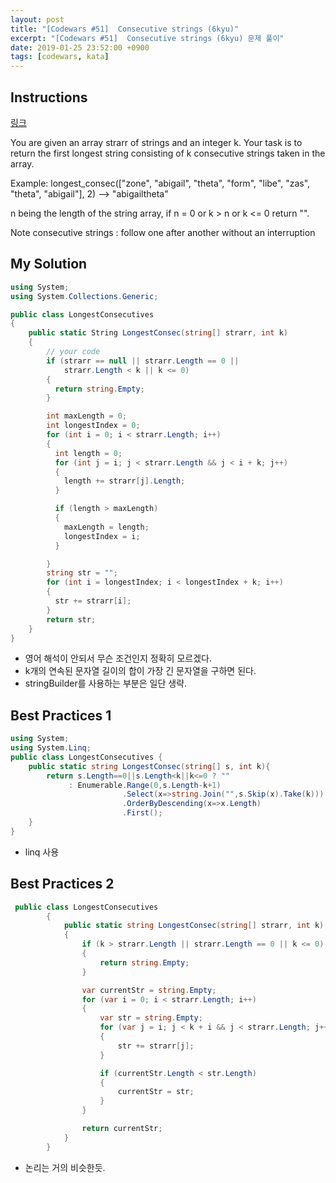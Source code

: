 ```yaml
---
layout: post
title: "[Codewars #51]  Consecutive strings (6kyu)"
excerpt: "[Codewars #51]  Consecutive strings (6kyu) 문제 풀이"
date: 2019-01-25 23:52:00 +0900
tags: [codewars, kata]
---
```


## Instructions

[링크](https://www.codewars.com/kata/56a5d994ac971f1ac500003e/train/csharp)

You are given an array strarr of strings and an integer k. Your task is to return the first longest string consisting of k consecutive strings taken in the array.

Example:
longest_consec(["zone", "abigail", "theta", "form", "libe", "zas", "theta", "abigail"], 2) --> "abigailtheta"

n being the length of the string array, if n = 0 or k > n or k <= 0 return "".

Note
consecutive strings : follow one after another without an interruption

## My Solution

```csharp
using System;
using System.Collections.Generic;

public class LongestConsecutives
{
    public static String LongestConsec(string[] strarr, int k)
    {
        // your code
        if (strarr == null || strarr.Length == 0 ||
            strarr.Length < k || k <= 0)
        {
          return string.Empty;
        }

        int maxLength = 0;
        int longestIndex = 0;
        for (int i = 0; i < strarr.Length; i++)
        {
          int length = 0;
          for (int j = i; j < strarr.Length && j < i + k; j++)
          {
            length += strarr[j].Length;
          }

          if (length > maxLength)
          {
            maxLength = length;
            longestIndex = i;
          }

        }
        string str = "";
        for (int i = longestIndex; i < longestIndex + k; i++)
        {
          str += strarr[i];
        }
        return str;
    }
}
```

- 영어 해석이 안되서 무슨 조건인지 정확히 모르겠다.
- k개의 연속된 문자열 길이의 합이 가장 긴 문자열을 구하면 된다.
- stringBuilder를 사용하는 부분은 일단 생략.

## Best Practices 1

```csharp
using System;
using System.Linq;
public class LongestConsecutives {
    public static string LongestConsec(string[] s, int k){
        return s.Length==0||s.Length<k||k<=0 ? ""
             : Enumerable.Range(0,s.Length-k+1)
                         .Select(x=>string.Join("",s.Skip(x).Take(k)))
                         .OrderByDescending(x=>x.Length)
                         .First();
    }
}
```

- linq 사용

## Best Practices 2

```csharp
 public class LongestConsecutives
        {
            public static string LongestConsec(string[] strarr, int k)
            {
                if (k > strarr.Length || strarr.Length == 0 || k <= 0)
                {
                    return string.Empty;
                }

                var currentStr = string.Empty;
                for (var i = 0; i < strarr.Length; i++)
                {
                    var str = string.Empty;
                    for (var j = i; j < k + i && j < strarr.Length; j++)
                    {
                        str += strarr[j];
                    }

                    if (currentStr.Length < str.Length)
                    {
                        currentStr = str;
                    }
                }

                return currentStr;
            }
        }
```

- 논리는 거의 비슷한듯.

